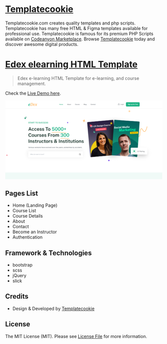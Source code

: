 # [Templatecookie](https://templatecookie.com)
Templatecookie.com creates quality templates and php scripts. Templatecookie has many free HTML & Figma templates available for professional use. Templatecookie is famous for its premium PHP Scripts available on [Codeanyon Marketplace](https://codecanyon.net/user/templatecookie). Browse [Templatecookie](https://templatecookie.com) today and discover awesome digital products.

# [Edex elearning HTML Template](https://www.templatecookie.com/products)

> Edex e-learning HTML Template for e-learning, and course management.

Check the [Live Demo here](https://edex-elearning-tailwind.netlify.app/).

![](screenshot.png)

## Pages List
- Home (Landing Page)
- Course List
- Course Details
- About
- Contact
- Become an Instructor
- Authentication

## Framework & Technologies
- bootstrap
- scss
- jQuery
- slick

## Credits
- Design & Developed by [Templatecookie](https://templatecookie.com)

## License
The MIT License (MIT). Please see [License File](LICENSE.md) for more information.

